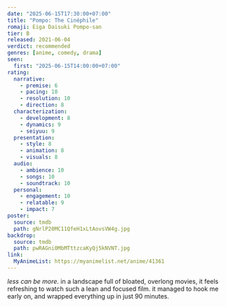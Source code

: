 ```yaml
---
date: "2025-06-15T17:30:00+07:00"
title: "Pompo: The Cinéphile"
romaji: Eiga Daisuki Pompo-san
tier: B
released: 2021-06-04
verdict: recommended
genres: [anime, comedy, drama]
seen:
  first: "2025-06-15T14:00:00+07:00"
rating:
  narrative:
    - premise: 6
    - pacing: 10
    - resolution: 10
    - direction: 8
  characterization:
    - development: 8
    - dynamics: 9
    - seiyuu: 9
  presentation:
    - style: 8
    - animation: 8
    - visuals: 8
  audio:
    - ambience: 10
    - songs: 10
    - soundtrack: 10
  personal:
    - engagement: 10
    - relatable: 9
    - impact: 7
poster:
  source: tmdb
  path: gNrlP20MC11QfeH1xLtAovsVW4g.jpg
backdrop:
  source: tmdb
  path: pwRAGni0MbMTttzcaKyQj5kNVNT.jpg
link:
  MyAnimeList: https://myanimelist.net/anime/41361
---
```


*less can be more*. in a landscape full of bloated, overlong movies, it feels refreshing to watch such a lean and focused film. it managed to hook me early on, and wrapped everything up in just 90 minutes.
